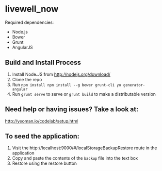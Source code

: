 livewell_now
============

Required dependencies:
- Node.js
- Bower
- Grunt
- AngularJS

Build and Install Process
-------------------------

1. Install Node.JS from http://nodejs.org/download/
2. Clone the repo
3. Run `npm install npm install --g bower grunt-cli yo generator-angular`
4. Run `grunt serve` to serve or `grunt build` to make a distributable version

Need help or having issues? Take a look at:
-------------------------------------------
http://yeoman.io/codelab/setup.html

To seed the application:
------------------------

1. Visit the http://localhost:9000/#/localStorageBackupRestore route in the application
2. Copy and paste the contents of the `backup` file into the text box
3. Restore using the restore button
